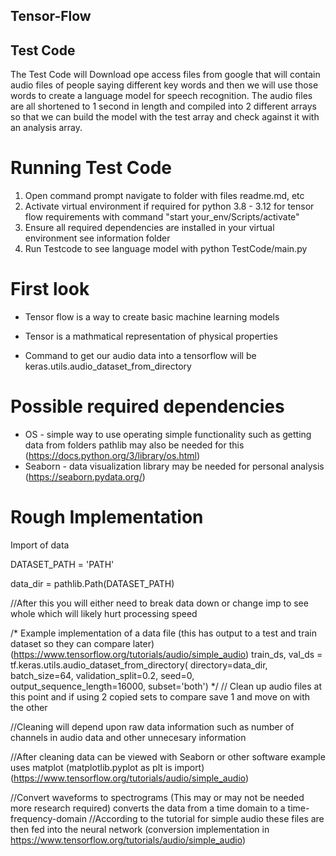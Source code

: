 ## Tensor-Flow

## Test Code

The Test Code will Download ope access files from google that will contain audio files of people saying different key words and then we will use those words to create a language model for speech recognition.
The audio files are all shortened to 1 second in length and compiled into 2 different arrays so that we can build the model with the test array and check against it with an analysis array.

# Running Test Code
1. Open command prompt navigate to folder with files readme.md, etc
2. Activate virtual environment if required for python 3.8 - 3.12 for tensor flow requirements with command "start your_env/Scripts/activate"
3. Ensure all required dependencies are installed in your virtual environment see information folder
4. Run Testcode to see language model with python TestCode/main.py




# First look

- Tensor flow is a way to create basic machine learning models
- Tensor is a mathmatical representation of physical properties

- Command to get our audio data into a tensorflow will be keras.utils.audio_dataset_from_directory

# Possible required dependencies

- OS - simple way to use operating simple functionality such as getting data from folders pathlib may also be needed for this (https://docs.python.org/3/library/os.html)
- Seaborn - data visualization library may be needed for personal analysis (https://seaborn.pydata.org/)


# Rough Implementation 

Import of data

DATASET_PATH = 'PATH'

data_dir = pathlib.Path(DATASET_PATH)

//After this you will either need to break data down or change imp to see whole which will likely hurt processing speed

/* Example implementation of a data file (this has output to a test and train dataset so they can compare later) (https://www.tensorflow.org/tutorials/audio/simple_audio)
train_ds, val_ds = tf.keras.utils.audio_dataset_from_directory(
    directory=data_dir,
    batch_size=64,
    validation_split=0.2,
    seed=0,
    output_sequence_length=16000,
    subset='both')
    */
// Clean up audio files at this point and if using 2 copied sets to compare save 1 and move on with the other

//Cleaning will depend upon raw data information such as number of channels in audio data and other unnecesary information

//After cleaning data can be viewed with Seaborn or other software example uses matplot (matplotlib.pyplot as plt is import) (https://www.tensorflow.org/tutorials/audio/simple_audio)

//Convert waveforms to spectrograms (This may or may not be needed more research required) converts the data from a time domain to a time-frequency-domain
//According to the tutorial for simple audio these files are then fed into the neural network (conversion implementation in https://www.tensorflow.org/tutorials/audio/simple_audio)
